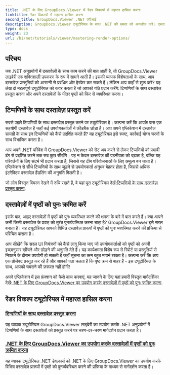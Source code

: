 ```yaml
---
title: .NET के लिए GroupDocs.Viewer में रेंडर विकल्पों में महारत हासिल करना
linktitle: रेंडर विकल्पों में महारत हासिल करना
second_title: GroupDocs.Viewer .NET एपीआई
description: GroupDocs.Viewer ट्यूटोरियल के साथ .NET की क्षमता को अनलॉक करें। दस्तावेज़ों को रेंडर करना, टिप्पणियाँ प्रबंधित करना और पृष्ठों को आसानी से पुनः क्रमित करना सीखें।
type: docs
weight: 23
url: /hi/net/tutorials/viewer/mastering-render-options/
---
```

## परिचय

जब .NET अनुप्रयोगों में दस्तावेज़ों के साथ काम करने की बात आती है, तो GroupDocs.Viewer लाइब्रेरी एक शक्तिशाली उपकरण के रूप में सामने आती है। इसकी व्यापक विशेषताओं के साथ, आप दस्तावेज़ प्रस्तुतियों को आसानी से प्रबंधित और हेरफेर कर सकते हैं। लेकिन आप कहाँ से शुरू करें? यह लेख दो महत्वपूर्ण ट्यूटोरियल को कवर करता है जो आपको गति प्रदान करेंगे: टिप्पणियों के साथ दस्तावेज़ प्रस्तुत करना और अपने दस्तावेज़ों के भीतर पृष्ठों को फिर से व्यवस्थित करना।

## टिप्पणियों के साथ दस्तावेज़ प्रस्तुत करें

सबसे पहले टिप्पणियों के साथ दस्तावेज़ प्रस्तुत करने पर ट्यूटोरियल है। कल्पना करें कि आपके पास एक सहयोगी दस्तावेज़ है जहाँ कई उपयोगकर्ताओं ने फ़ीडबैक छोड़ा है। आप अपने एप्लिकेशन में दस्तावेज़ सामग्री के साथ इन टिप्पणियों को कैसे प्रदर्शित करते हैं? यह ट्यूटोरियल इसे स्पष्ट, कार्रवाई योग्य चरणों के साथ विभाजित करता है।

आप अपने .NET परिवेश में GroupDocs.Viewer को सेट अप करने से लेकर टिप्पणियों को प्रभावी ढंग से प्रदर्शित करने तक सब कुछ सीखेंगे। यह न केवल दस्तावेज़ की पठनीयता को बढ़ाता है, बल्कि यह परिवर्तनों के लिए संदर्भ भी प्रदान करता है, जिससे यह टीम परियोजनाओं के लिए अमूल्य बन जाता है। एप्लिकेशन से सीधे टिप्पणियों के साथ जुड़ने से उपयोगकर्ता अनुभव बेहतर होता है, जिससे अधिक इंटरैक्टिव दस्तावेज़ हैंडलिंग की अनुमति मिलती है।

 जो लोग विस्तृत विवरण देखने में रुचि रखते हैं, वे यहां पूरा ट्यूटोरियल देखें:[टिप्पणियों के साथ दस्तावेज़ प्रस्तुत करना](./rendering-document-comments/).

## दस्तावेज़ों में पृष्ठों को पुनः क्रमित करें

इसके बाद, आइए दस्तावेज़ों में पृष्ठों को पुनः व्यवस्थित करने की क्षमता के बारे में बात करते हैं। क्या आपने कभी किसी दस्तावेज़ के प्रवाह को तुरंत पुनर्व्यवस्थित करना चाहा है? GroupDocs.Viewer इसे सरल बनाता है। यह ट्यूटोरियल आपको विभिन्न दस्तावेज़ प्रारूपों में पृष्ठों को पुनः व्यवस्थित करने की प्रक्रिया से परिचित कराता है।

आप सीखेंगे कि सरल UI नियंत्रणों को कैसे लागू किया जाए जो उपयोगकर्ताओं को पृष्ठों को अपनी इच्छानुसार खींचने और छोड़ने की अनुमति देते हैं। यह कार्यक्षमता विशेष रूप से रिपोर्ट या प्रस्तुतियों से निपटने के दौरान उपयोगी हो सकती है जहाँ सूचना का क्रम बहुत मायने रखता है। कल्पना करें कि आप एक प्रोजेक्ट प्रस्तुत कर रहे हैं और आपको पता चलता है कि पृष्ठ क्रम से बाहर हैं - इस ट्यूटोरियल के साथ, आपको घबराने की ज़रूरत नहीं होगी!

 अपने एप्लिकेशन में इस फ़ंक्शन को कैसे काम करवाएं, यह जानने के लिए यहां हमारी विस्तृत मार्गदर्शिका देखें:[.NET के लिए GroupDocs.Viewer का उपयोग करके दस्तावेज़ों में पृष्ठों को पुनः क्रमित करना](./reordering-pages-in-document/).

## रेंडर विकल्प ट्यूटोरियल में महारत हासिल करना
### [टिप्पणियों के साथ दस्तावेज़ प्रस्तुत करना](./rendering-document-comments/)
यह व्यापक ट्यूटोरियल GroupDocs.Viewer लाइब्रेरी का उपयोग करके .NET अनुप्रयोगों में टिप्पणियों के साथ दस्तावेज़ों को प्रस्तुत करने पर चरण-दर-चरण मार्गदर्शन प्रदान करता है।
### [.NET के लिए GroupDocs.Viewer का उपयोग करके दस्तावेज़ों में पृष्ठों को पुनः क्रमित करना](./reordering-pages-in-document/)
यह व्यापक ट्यूटोरियल .NET डेवलपर्स को .NET के लिए GroupDocs.Viewer का उपयोग करके विभिन्न दस्तावेज़ प्रारूपों में पृष्ठों को पुनर्व्यवस्थित करने की प्रक्रिया के माध्यम से मार्गदर्शन करता है।